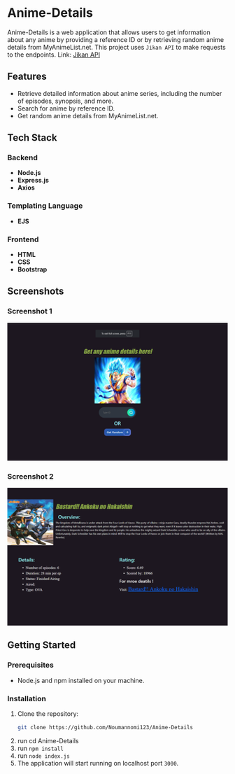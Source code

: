 # Anime-Details

Anime-Details is a web application that allows users to get information about any anime by providing a reference ID or by retrieving random anime details from MyAnimeList.net. This project uses `Jikan API` to make requests to the endpoints. Link: [Jikan API](https://docs.api.jikan.moe/)

## Features
- Retrieve detailed information about anime series, including the number of episodes, synopsis, and more.
- Search for anime by reference ID.
- Get random anime details from MyAnimeList.net.

## Tech Stack

### Backend
- **Node.js**
- **Express.js**
- **Axios**

### Templating Language
- **EJS**

### Frontend
- **HTML**
- **CSS**
- **Bootstrap**

## Screenshots

### Screenshot 1
![Screenshot 1](Screenshots/2.png)

### Screenshot 2
![Screenshot 2](Screenshots/1.png)

## Getting Started

### Prerequisites
- Node.js and npm installed on your machine.

### Installation
1. Clone the repository:
   ```sh
   git clone https://github.com/Noumannomi123/Anime-Details
2. run cd Anime-Details
3. run `npm install`
4. run `node index.js`
5. The application will start running on localhost port `3000`.
